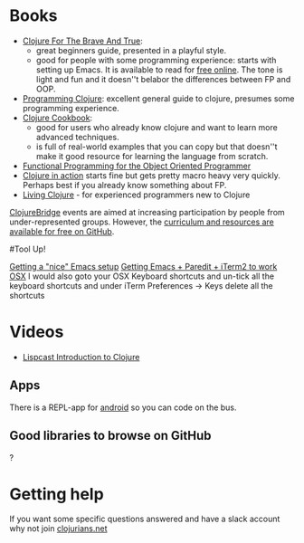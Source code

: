 # Books

- [Clojure For The Brave And True](http://www.braveclojure.com/): 
   -  great beginners guide, presented in a playful style.
   -  good for people with some programming experience: starts with setting up Emacs. It is available to read for [free online](http://www.braveclojure.com/introduction/). The tone is light and fun and it doesn''t belabor the differences between FP and OOP.
- [Programming Clojure](https://pragprog.com/book/shcloj2/programming-clojure): excellent general guide to clojure, presumes some programming experience.
- [Clojure Cookbook](http://clojure-cookbook.com/): 
   -  good for users who already know clojure and want to learn more advanced techniques.
   -  is full of real-world examples that you can copy but that doesn''t make it good resource for learning the language from scratch.
- [Functional Programming for the Object Oriented Programmer](https://leanpub.com/fp-oo)
- [Clojure in action](https://www.manning.com/books/clojure-in-action) starts fine but gets pretty macro heavy very quickly. Perhaps best if you already know something about FP.
- [Living Clojure](http://shop.oreilly.com/product/0636920034292.do) - for experienced programmers new to Clojure

[ClojureBridge](http://www.clojurebridge.org/) events are aimed at increasing participation by people from under-represented groups. However, the [curriculum and resources are available for free on GitHub](https://github.com/ClojureBridge/curriculum).

#Tool Up!

[Getting a "nice" Emacs setup](https://github.com/overtone/emacs-live)
[Getting Emacs + Paredit + iTerm2 to work OSX](http://offbytwo.com/2012/01/15/emacs-plus-paredit-under-terminal.html) I would also goto your OSX Keyboard shortcuts and un-tick all the keyboard shortcuts and under iTerm Preferences -> Keys delete all the shortcuts 

# Videos

- [Lispcast Introduction to Clojure](http://www.purelyfunctional.tv/intro-to-clojure) 

## Apps
There is a REPL-app for [android](https://play.google.com/store/apps/details?id=com.sattvik.clojure_repl&hl=en_GB) so you can code on the bus.

## Good libraries to browse on GitHub
?

# Getting help

If you want some specific questions answered and have a slack account why not join [clojurians.net](http://clojurians.net)
